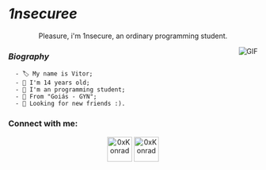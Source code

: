 #                                                                    *1nsecuree* 




<p align="center"> Pleasure, i'm 1nsecure, an ordinary programming student.
</p>

<img align="right" alt="GIF" src="https://cdn.discordapp.com/attachments/793200203124703243/800383588297211904/tenor_3.gif?width=420&height=227"/>

###                                                                    *Biography*

      - 🏷️ My name is Vitor;                          
      - 🌟 I'm 14 years old;
      - 📒 I'm an programming student;
      - 🌻 From "Goiás - GYN";
      - 🚧 Looking for new friends :).
### Connect with me:

<p align="center">
<a href="https://twitter.com/FreeReaIState" target="blank"><img align="center" src="https://media.discordapp.net/attachments/768926761844211753/792033471149244436/desconhecido.png?width=342&height=342" alt="0xKonrad" height="50" width="50" /></a>
<a href="https://instagram.com/1.nsecuree" target="blank"><img align="center" src="https://media.discordapp.net/attachments/768926761844211753/792033941666004992/desconhecido.png?width=225&height=225" alt="0xKonrad" height="50" width="50"</a>
</a>     
</p>


